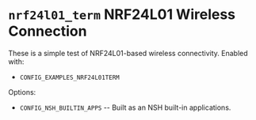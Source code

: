 `nrf24l01_term` NRF24L01 Wireless Connection
============================================

These is a simple test of NRF24L01-based wireless connectivity. Enabled
with:

-   `CONFIG_EXAMPLES_NRF24L01TERM`

Options:

-   `CONFIG_NSH_BUILTIN_APPS` -- Built as an NSH built-in applications.
